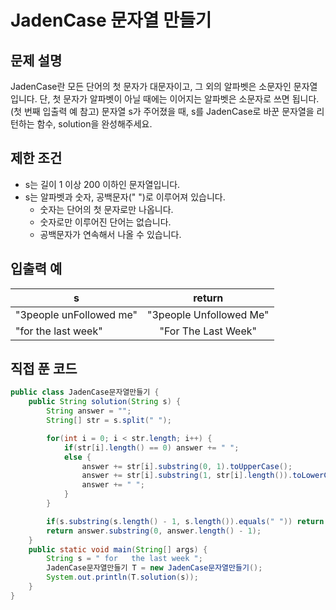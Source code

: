 # JadenCase 문자열 만들기

## 문제 설명

JadenCase란 모든 단어의 첫 문자가 대문자이고, 그 외의 알파벳은 소문자인 문자열입니다. 단, 첫 문자가 알파벳이 아닐 때에는 이어지는 알파벳은 소문자로 쓰면 됩니다. (첫 번째 입출력 예 참고)
문자열 s가 주어졌을 때, s를 JadenCase로 바꾼 문자열을 리턴하는 함수, solution을 완성해주세요.



## 제한 조건

- s는 길이 1 이상 200 이하인 문자열입니다.
- s는 알파벳과 숫자, 공백문자(" ")로 이루어져 있습니다.
  - 숫자는 단어의 첫 문자로만 나옵니다.
  - 숫자로만 이루어진 단어는 없습니다.
  - 공백문자가 연속해서 나올 수 있습니다.



## 입출력 예

| s                       |         return          |
| ----------------------- | :---------------------: |
| "3people unFollowed me" | "3people Unfollowed Me" |
| "for the last week"     |   "For The Last Week"   |



## 직접 푼 코드

```java
public class JadenCase문자열만들기 {
    public String solution(String s) {
        String answer = "";
        String[] str = s.split(" ");

        for(int i = 0; i < str.length; i++) {
            if(str[i].length() == 0) answer += " ";
            else {
                answer += str[i].substring(0, 1).toUpperCase();
                answer += str[i].substring(1, str[i].length()).toLowerCase();
                answer += " ";
            }
        }

        if(s.substring(s.length() - 1, s.length()).equals(" ")) return answer;
        return answer.substring(0, answer.length() - 1);
    }
    public static void main(String[] args) {
        String s = " for   the last week ";
        JadenCase문자열만들기 T = new JadenCase문자열만들기();
        System.out.println(T.solution(s));
    }
}

```

